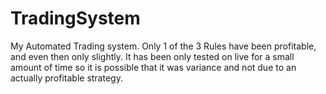 # TradingSystem
My Automated Trading system. Only 1 of the 3 Rules have been profitable, and even then only slightly. It has been only tested on live for a small amount of time so it is possible that it was variance and not due to an actually profitable strategy.
